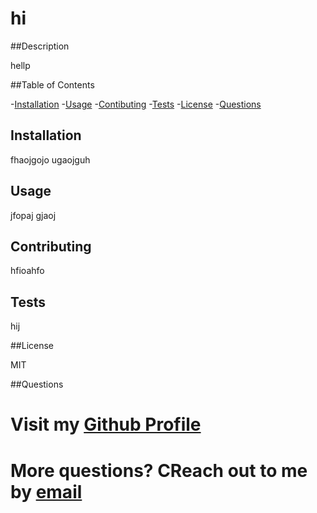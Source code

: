 # hi

##Description
    
hellp 

##Table of Contents

-[Installation](#installation)
-[Usage](#usage)
-[Contibuting](#contribution)
-[Tests](#tests)
-[License](#license)
-[Questions](#questions)

## Installation
    
fhaojgojo ugaojguh 

## Usage

jfopaj gjaoj

## Contributing

hfioahfo

## Tests

hij

##License

MIT

##Questions
# Visit my [Github Profile](https://github.com/hkihi)
# More questions? CReach out to me by [email](hihih)